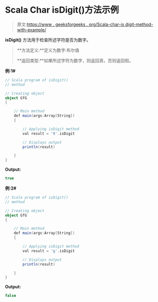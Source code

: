 # Scala Char isDigit()方法示例

> 原文:[https://www . geeksforgeeks . org/Scala-char-is digit-method-with-example/](https://www.geeksforgeeks.org/scala-char-isdigit-method-with-example/)

**isDigit()** 方法用于检查所述字符是否为数字。

> **方法定义:**定义为数字:布尔值
> 
> **返回类型:**如果所述字符为数字，则返回真，否则返回假。

**例:1#**

```scala
// Scala program of isDigit()
// method

// Creating object
object GfG
{ 

    // Main method
    def main(args:Array[String])
    {

        // Applying isDigit method
        val result = '9'.isDigit

        // Displays output
        println(result)

    }
} 
```

**Output:**

```scala
true

```

**例:2#**

```scala
// Scala program of isDigit()
// method

// Creating object
object GfG
{ 

    // Main method
    def main(args:Array[String])
    {

        // Applying isDigit method
        val result = 'g'.isDigit

        // Displays output
        println(result)

    }
} 
```

**Output:**

```scala
false

```
